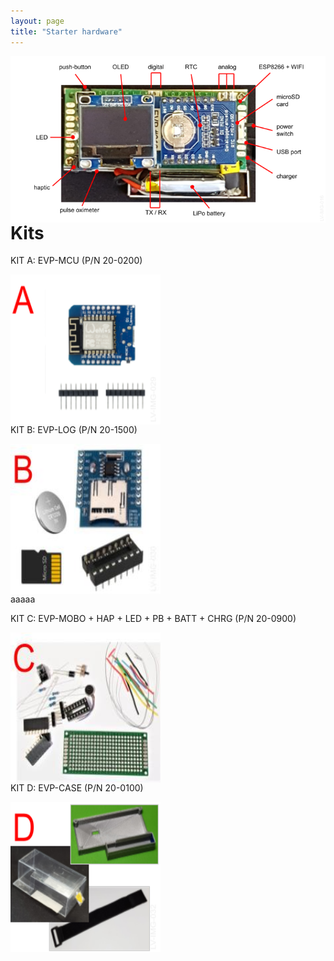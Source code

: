 ```yaml
---
layout: page
title: "Starter hardware"
---
```


<div>
<center>
<p><img style="float: left;" src="/photos/LV-IMG-016 20-0000 Elvee Pulse v5 - Caracteristicas.png"></p>
<br/><br/>
</center>
</div>

----
<div>
<h1>Kits</h1>


<p>KIT A: EVP-MCU (P/N 20-0200)</p>
<img style="float: left; margin-right: 500px;" src="/photos/LV-IMG-029-v2 20-0200 kit A parts.png" height = 240px width = 240px>
<br/><br/>


<p>KIT B: EVP-LOG (P/N 20-1500)</p>
<img style="float: left; margin-right: 500px;" src="/photos/LV-IMG-030 20-1500 kit B parts.jpg" height = 240px width = 240px>
<br/><br/>
aaaaa 


<p>KIT C: EVP-MOBO + HAP + LED + PB + BATT + CHRG (P/N 20-0900)</p>
<img style="float: left; margin-right: 500px;" src="/photos/LV-IMG-031 20-0900 kit C parts.jpg" height = 240px width = 240px>
<br/><br/>


<p>KIT D: EVP-CASE (P/N 20-0100)</p>
<img style="float: left; margin-right: 500px;" src="/photos/LV-IMG-032-v1 20-0100 kit D parts.png" height = 240px width = 240px>
<br/><br/>
</div>
